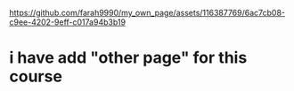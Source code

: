 


https://github.com/farah9990/my_own_page/assets/116387769/6ac7cb08-c9ee-4202-9eff-c017a94b3b19

# i have add "other page" for this course #


